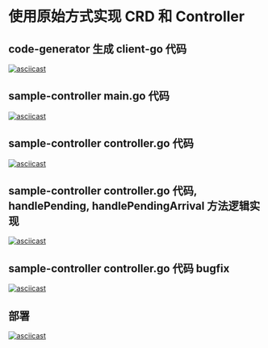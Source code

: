 # 使用原始方式实现 CRD 和 Controller

## code-generator 生成 client-go 代码
[![asciicast](https://asciinema.org/a/475099.svg)](https://asciinema.org/a/475099?speed=2&i=0.3)

## sample-controller main.go 代码
[![asciicast](https://asciinema.org/a/475537.svg)](https://asciinema.org/a/475537?speed=2&i=0.3)

## sample-controller controller.go 代码
[![asciicast](https://asciinema.org/a/475109.svg)](https://asciinema.org/a/475109?speed=2&i=0.3)

## sample-controller controller.go 代码, handlePending, handlePendingArrival 方法逻辑实现
[![asciicast](https://asciinema.org/a/475126.svg)](https://asciinema.org/a/475126?speed=2&i=0.3)

## sample-controller controller.go 代码 bugfix
[![asciicast](https://asciinema.org/a/475127.svg)](https://asciinema.org/a/475127?speed=2&i=0.3)

## 部署
[![asciicast](https://asciinema.org/a/475128.svg)](https://asciinema.org/a/475128?speed=2&i=0.3)

